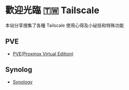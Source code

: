 # 歡迎光臨 🇹🇼 Tailscale 

本站分享搜集了各種 Tailscale 使用心得及小祕技和特殊功能

## PVE

* [PVE(Proxmox Virtual Edition)](pve/index.md)

## Synolog

* [Synology](synology/index.md)